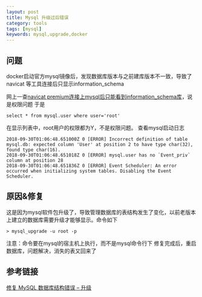 ```yaml
---
layout: post
title: Mysql 升级过后错误
category: tools
tags: [mysql]
keywords: mysql,upgrade,docker
---
```

## 问题

docker启动官方mysql镜像后，发现数据库版本与之前建库版本不一致，导致了navicat 等工具连接后只显示information_schema

网上一查[navicat premium连接上mysql后只能看到information_schema库](https://blog.csdn.net/qq_22557809/article/details/79638778)，说是权限问题
于是
```
select * from mysql.user where user='root'
```
在显示列表中，root用户的权限都为Y，不是权限问题。
查看mysql启动日志
```
2018-09-30T01:06:48.651000Z 0 [ERROR] Incorrect definition of table mysql.db: expected column 'User' at position 2 to have type char(32), found type char(16).
2018-09-30T01:06:48.651018Z 0 [ERROR] mysql.user has no `Event_priv` column at position 28
2018-09-30T01:06:48.651836Z 0 [ERROR] Event Scheduler: An error occurred when initializing system tables. Disabling the Event Scheduler.
```

## 原因&修复
这是因为mysql软件包升级了，导致管理数据库的表结构发生了变化，以前老版本上建立的数据库需要升级才能够显示。命令如下

```
> mysql_upgrade -u root -p
```

注意：命令要在mysql的宿主机上执行，而不是mysql命令行下
修复完成后，重启数据库，问题解决，消失的表又回来了

## 参考链接 
[修复 MySQL 数据库结构错误 – 升级](http://cnzhx.net/blog/mysql_upgrade-fix-structure-error/)
